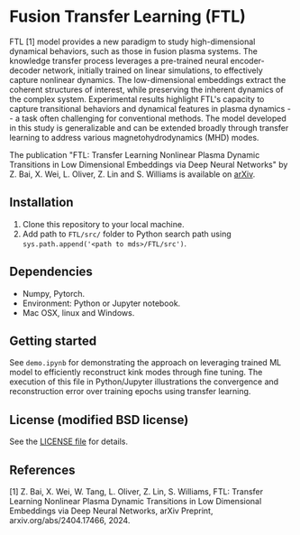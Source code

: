 # Fusion Transfer Learning (FTL)

FTL [1] model provides a new paradigm to study high-dimensional dynamical behaviors, such as those in fusion plasma systems. The knowledge transfer process leverages a pre-trained neural encoder-decoder network, initially trained on linear simulations, to effectively capture nonlinear dynamics. The low-dimensional embeddings extract the coherent structures of interest, while preserving the inherent dynamics of the complex system. Experimental results highlight FTL's capacity to capture transitional behaviors and dynamical features in plasma dynamics -- a task often challenging for conventional methods. The model developed in this study is generalizable and can be extended broadly through transfer learning to address various magnetohydrodynamics (MHD) modes.

The publication "FTL: Transfer Learning Nonlinear Plasma Dynamic Transitions in Low Dimensional Embeddings via Deep Neural Networks" by Z. Bai, X. Wei, L. Oliver, Z. Lin and S. Williams is available on [arXiv](https://arxiv.org/abs/2404.17466).

## Installation

1. Clone this repository to your local machine.
2. Add path to `FTL/src/` folder to Python search path using `sys.path.append('<path to mds>/FTL/src')`.

## Dependencies

* Numpy, Pytorch.
* Environment: Python or Jupyter notebook.
* Mac OSX, linux and Windows.

## Getting started

See `demo.ipynb` for demonstrating the approach on leveraging trained ML model to efficiently reconstruct kink modes through fine tuning. The execution of this file in Python/Jupyter illustrations the convergence and reconstruction error over training epochs using transfer learning.

## License (modified BSD license)

See the [LICENSE file](LICENSE) for details.

## References

[1] Z. Bai, X. Wei, W. Tang, L. Oliver, Z. Lin, S. Williams, FTL: Transfer Learning Nonlinear Plasma Dynamic Transitions in Low Dimensional Embeddings via Deep Neural Networks, arXiv Preprint, arxiv.org/abs/2404.17466, 2024.<br />  

